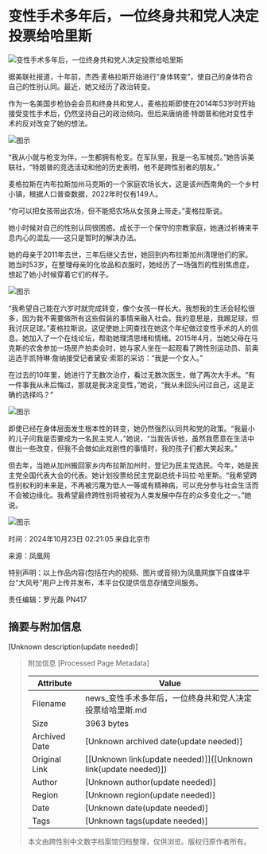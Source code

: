 # 变性手术多年后，一位终身共和党人决定投票给哈里斯

![变性手术多年后，一位终身共和党人决定投票给哈里斯](https://x0.ifengimg.com/ucms/2024_43/A0588D364C3168971793A37B0E516E523D075F42_size61_w1280_h214.png)

据美联社报道，十年前，杰西·麦格拉斯开始进行“身体转变”，使自己的身体符合自己的性别认同。最近，她又经历了政治转变。

作为一名美国步枪协会会员和终身共和党人，麦格拉斯即使在2014年53岁时开始接受变性手术后，仍然坚持自己的政治倾向。但后来唐纳德·特朗普和他对变性手术的反对改变了她的想法。

![图示](https://x0.ifengimg.com/ucms/2024_43/6FC823E2A4284FF9A03A7FD37788CCF1931AB3A1_size593_w1009_h673.png)

“我从小就与枪支为伴，一生都拥有枪支。在军队里，我是一名军械员。”她告诉美联社，“特朗普的竞选活动和他的历史表明，他不是跨性别者的朋友。”

麦格拉斯在内布拉斯加州马克斯的一个家庭农场长大，这是该州西南角的一个乡村小镇，根据人口普查数据，2022年时仅有149人。

“你可以把女孩带出农场，但不能把农场从女孩身上带走。”麦格拉斯说。

她小时候对自己的性别认同很困惑。成长于一个保守的宗教家庭，她通过祈祷来平息内心的混乱——这只是暂时的解决办法。

她的母亲于2011年去世，三年后继父去世，她回到内布拉斯加州清理他们的家。她当时53岁，在整理母亲的化妆品和衣服时，她经历了一场强烈的性别焦虑症，想起了她小时候穿着它们的样子。

![图示](https://x0.ifengimg.com/ucms/2024_43/A867D13F5BCC322E6BD826FCBCAF4C2F7196FE15_size145_w496_h326.png)

“我希望自己能在六岁时就完成转变，像个女孩一样长大。我想我的生活会轻松很多，因为我不需要做所有这些假装的事情来融入社会。我的意思是，我踢足球，但我讨厌足球。”麦格拉斯说。这促使她上网查找在她这个年纪做过变性手术的人的信息。她加入了一个在线论坛，帮助她理清思绪和情绪。2015年4月，当她父母在马克斯的农舍参加一场房产拍卖会时，她与家人坐在一起观看了跨性别运动员、前奥运选手凯特琳·詹纳接受记者黛安·索耶的采访：“我是一个女人。”

在过去的10年里，她进行了无数次治疗，看过无数次医生，做了两次大手术。“有一件事我从未后悔过，那就是我决定变性，”她说，“我从未回头问过自己，这是正确的选择吗？”

![图示](https://x0.ifengimg.com/ucms/2024_43/B096F09AD1AE84EA29C281CD120766899AF168EC_size466_w974_h654.png)

即使已经在身体层面发生根本性的转变，她仍然强烈认同共和党的政策。“我最小的儿子问我是否要成为一名民主党人，”她说，“当我告诉他，虽然我愿意在生活中做出一些改变，但我不会做如此戏剧性的事情时，我的孩子们都大笑起来。”

但去年，当她从加州搬回家乡内布拉斯加州时，登记为民主党选民。今年，她是民主党全国代表大会的代表。她计划投票给民主党副总统卡玛拉·哈里斯。“我希望跨性别权利的未来是，不再被污蔑为低人一等或有精神病，可以充分参与社会生活而不会被边缘化。我希望最终跨性别将被视为人类发展中存在的众多变化之一。”她说。

![图示](https://x0.ifengimg.com/ucms/2024_43/9F8359EDF53D6F102D70860066DF65BFBF4738FE_size1218_w1000_h674.png)

时间：2024年10月23日 02:21:05 来自北京市

来源：凤凰网

特别声明：以上作品内容(包括在内的视频、图片或音频)为凤凰网旗下自媒体平台“大风号”用户上传并发布，本平台仅提供信息存储空间服务。

责任编辑：罗光磊 PN417

## 摘要与附加信息

<!-- tcd_abstract -->
[Unknown description(update needed)]
<!-- tcd_abstract_end -->

> 附加信息 [Processed Page Metadata]
>
> | Attribute       | Value                                  |
> |-----------------|----------------------------------------|
> | Filename        | news_变性手术多年后，一位终身共和党人决定投票给哈里斯.md                             |
> | Size            | 3963 bytes                           |
> | Archived Date   | [Unknown archived date(update needed)]                             |
> | Original Link   | [[Unknown link(update needed)]]([Unknown link(update needed)])                       |
> | Author          | [Unknown author(update needed)]                               |
> | Region          | [Unknown region(update needed)]                               |
> | Date            | [Unknown date(update needed)]                                 |
> | Tags            | [Unknown tags(update needed)]                                 |
>
> 本文由跨性别中文数字档案馆归档整理，仅供浏览。版权归原作者所有。
>